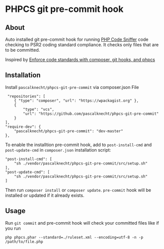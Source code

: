 # PHPCS git pre-commit hook

## About

Auto installed git pre-commit hook for running [PHP Code Sniffer](https://github.com/squizlabs/PHP_CodeSniffer) 
code checking to PSR2 coding standard compliance. It checks only files that are to be committed.

Inspired by [Enforce code standards with composer, git hooks, and phpcs](http://tech.zumba.com/2014/04/14/control-code-quality/)

## Installation

Install `pascalknecht/phpcs-git-pre-commit` via composer.json File

     "repositories": [
        { "type": "composer", "url": "https://wpackagist.org" },
        {
            "type": "vcs",
            "url": "https://github.com/pascalknecht/phpcs-git-pre-commit"
        }
    ],
    "require-dev": {
        "pascalknecht/phpcs-git-pre-commit": "dev-master"
    },

To enable the installtion pre-commit hook, аdd to `post-install-cmd` and `post-update-cmd` in `composer.json` installation script:

    "post-install-cmd": [
        "sh ./vendor/pascalknecht/phpcs-git-pre-commit/src/setup.sh"
    ],
    "post-update-cmd": [
        "sh ./vendor/pascalknecht/phpcs-git-pre-commit/src/setup.sh"
    ]

Then run `composer install` or `composer update`. `pre-commit` hook will be installed or updated if it already exists.

## Usage

Run `git commit` and pre-commit hook will check your committed files like if you run

    php phpcs.phar --standard=./ruleset.xml --encoding=utf-8 -n -p /path/to/file.php
